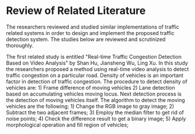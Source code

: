 # Review of Related Literature

The researchers reviewed and studied similar implementations of traffic related systems
in order to design and implement the proposed traffic detection system. The studies below
are reviewed and scrutinized thoroughly.

The first related study is entitled "Real-time Traffic Congestion Detection Based on Video Analysis"
by Shan Hu, Jiansheng Wu, Ling Xu. In this study the researchers proposed a method using real-time
video analysis to detect traffic congestion on a particular road. Density of vehicles is an important
factor in detection of traffic congestion. The procedure to detect density of vehicles are: 1) Frame
difference of moving vehicles 2) Lane detection based on accumulating vehicles moving locus. Next detection
process is the detection of moving vehicles itself. The algorithm to detect the moving vehicles are the
following; 1) Change the RGB image to gray image; 2) Subtract the two adjacent frames; 3) Employ the
median filter to get rid of noise points; 4) Check the difference result to get a binary image;
5) Apply morphological operation and fill region of vehicles;
